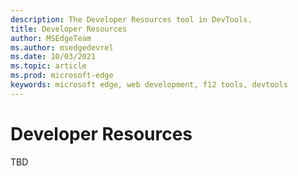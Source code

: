 ```yaml
---
description: The Developer Resources tool in DevTools.
title: Developer Resources
author: MSEdgeTeam
ms.author: msedgedevrel
ms.date: 10/03/2021
ms.topic: article
ms.prod: microsoft-edge
keywords: microsoft edge, web development, f12 tools, devtools
---
```

# Developer Resources

TBD

<!-- 
no hits in repo
check other doc set
-->
